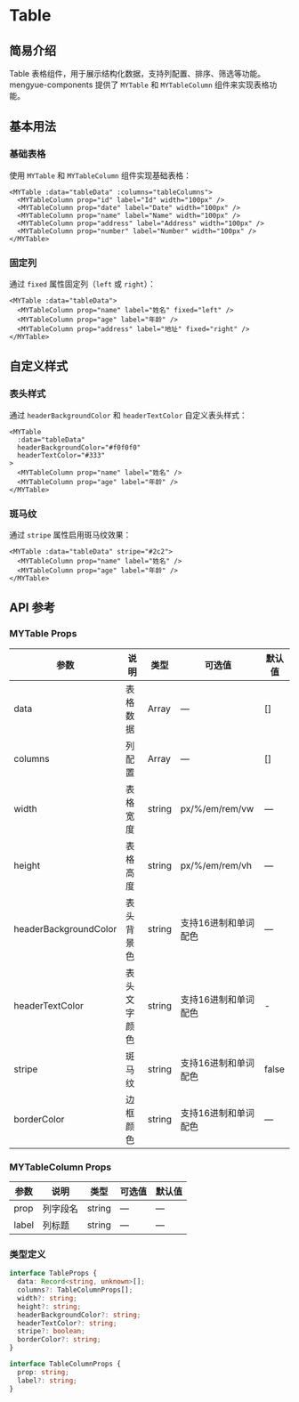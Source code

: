 # Table
## 简易介绍
Table 表格组件，用于展示结构化数据，支持列配置、排序、筛选等功能。mengyue-components 提供了 `MYTable` 和 `MYTableColumn` 组件来实现表格功能。

## 基本用法
### 基础表格
使用 `MYTable` 和 `MYTableColumn` 组件实现基础表格：
```vue
<MYTable :data="tableData" :columns="tableColumns">
  <MYTableColumn prop="id" label="Id" width="100px" />
  <MYTableColumn prop="date" label="Date" width="100px" />
  <MYTableColumn prop="name" label="Name" width="100px" />
  <MYTableColumn prop="address" label="Address" width="100px" />
  <MYTableColumn prop="number" label="Number" width="100px" />
</MYTable>
```

### 固定列
通过 `fixed` 属性固定列（`left` 或 `right`）：
```vue
<MYTable :data="tableData">
  <MYTableColumn prop="name" label="姓名" fixed="left" />
  <MYTableColumn prop="age" label="年龄" />
  <MYTableColumn prop="address" label="地址" fixed="right" />
</MYTable>
```

## 自定义样式
### 表头样式
通过 `headerBackgroundColor` 和 `headerTextColor` 自定义表头样式：
```vue
<MYTable 
  :data="tableData" 
  headerBackgroundColor="#f0f0f0" 
  headerTextColor="#333" 
>
  <MYTableColumn prop="name" label="姓名" />
  <MYTableColumn prop="age" label="年龄" />
</MYTable>
```

### 斑马纹
通过 `stripe` 属性启用斑马纹效果：
```vue
<MYTable :data="tableData" stripe="#2c2">
  <MYTableColumn prop="name" label="姓名" />
  <MYTableColumn prop="age" label="年龄" />
</MYTable>
```

## API 参考
### MYTable Props
| 参数          | 说明         | 类型     | 可选值                              | 默认值  |
|--------------|-------------|---------|-----------------------------------|--------|
| data         | 表格数据     | Array   | —                                 | []     |
| columns      | 列配置       | Array   | —                                 | []     |
| width        | 表格宽度     | string  | px/%/em/rem/vw                       | —      |
| height       | 表格高度     | string  | px/%/em/rem/vh                         | —      |
| headerBackgroundColor | 表头背景色 | string  | 支持16进制和单词配色                     | —      |
| headerTextColor       | 表头文字颜色 | string  | 支持16进制和单词配色               |  -  |
| stripe       | 斑马纹       | string |   支持16进制和单词配色       | false  |
| borderColor  | 边框颜色     | string  | 支持16进制和单词配色              | —      |

### MYTableColumn Props
| 参数          | 说明         | 类型     | 可选值                              | 默认值  |
|--------------|-------------|---------|-----------------------------------|--------|
| prop         | 列字段名     | string  | —                                 | —      |
| label        | 列标题       | string  | —                                 | —      |

### 类型定义
```ts
interface TableProps {
  data: Record<string, unknown>[];
  columns?: TableColumnProps[];
  width?: string;
  height?: string;
  headerBackgroundColor?: string;
  headerTextColor?: string;
  stripe?: boolean;
  borderColor?: string;
}

interface TableColumnProps {
  prop: string;
  label?: string;
}
```

<script setup>
import { ref } from 'vue'
const tableData = ref([
  { id: '1', date: '2025-07-25', name: 'Alice', address: '123 Main St', number: '13999999999', status: 'success' },
  { id: '2', date: '2025-07-24', name: 'Bob', address: '456 Oak Ave', number: '13999999999', status: 'error' },
  { id: '3', date: '2025-07-25', name: 'Alice', address: '123 Main St', number: '13999999999', status: 'success' },
  { id: '4', date: '2025-07-24', name: 'Bob', address: '456 Oak Ave', number: '13999999999', status: 'error' },
  { id: '5', date: '2025-07-25', name: 'Alice', address: '123 Main St', number: '13999999999', status: 'success' },
  { id: '6', date: '2025-07-24', name: 'Bob', address: '456 Oak Ave', number: '13999999999', status: 'error' },
  { id: '7', date: '2025-07-25', name: 'Alice', address: '123 Main St', number: '13999999999', status: 'success' },
  { id: '8', date: '2025-07-24', name: 'Bob', address: '456 Oak Ave', number: '13999999999', status: 'error' },
  { id: '9', date: '2025-07-25', name: 'Alice', address: '123 Main St', number: '13999999999', status: 'success' },
  { id: '10', date: '2025-07-24', name: 'Bob', address: '456 Oak Ave', number: '13999999999', status: 'error' },
  { id: '11', date: '2025-07-25', name: 'Alice', address: '123 Main St', number: '13999999999', status: 'success' },
  { id: '12', date: '2025-07-24', name: 'Bob', address: '456 Oak Ave', number: '13999999999', status: 'error' },
]);
</script>

